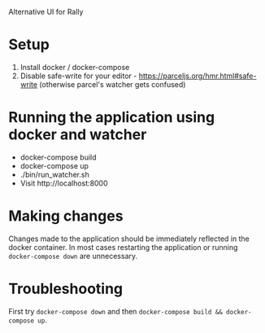 Alternative UI for Rally 


# Setup
1. Install docker / docker-compose 
2. Disable safe-write for your editor - https://parceljs.org/hmr.html#safe-write  (otherwise
   parcel's watcher gets confused)


# Running the application using docker and watcher

* docker-compose build 
* docker-compose up
* ./bin/run_watcher.sh
* Visit http://localhost:8000


# Making changes 

Changes made to the application should be immediately reflected in the docker container. In 
most cases restarting the application or running `docker-compose down` are unnecessary. 


# Troubleshooting

First try `docker-compose down` and then `docker-compose build && docker-compose up`.

